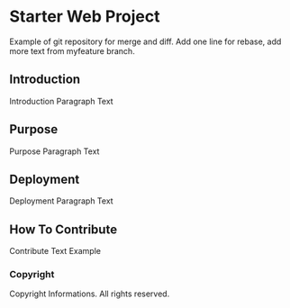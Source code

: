 # Starter Web Project

Example of git repository for merge and diff. Add one line for rebase, add more text from myfeature branch.

## Introduction

Introduction Paragraph Text

## Purpose

Purpose Paragraph Text

## Deployment

Deployment Paragraph Text

## How To Contribute

Contribute Text Example

### Copyright

Copyright Informations. All rights reserved.